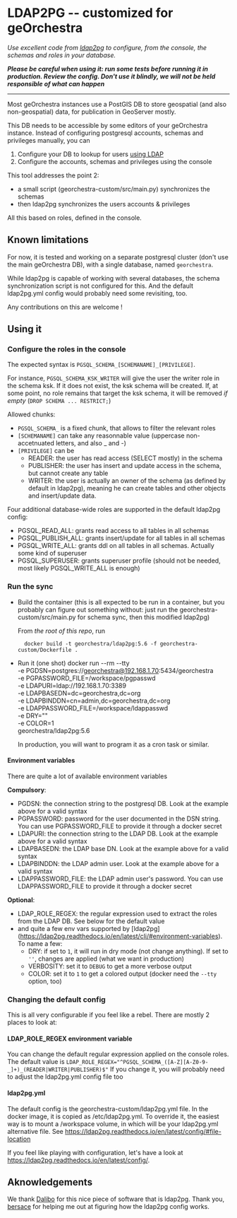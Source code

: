 # LDAP2PG -- customized for geOrchestra

_Use excellent code from [ldap2pg](https://github.com/dalibo/ldap2pg/) to configure, from the console, the schemas and roles in your database._

_**Please be careful when using it: run some tests before running it in production. Review the config. Don't use it blindly, we will not be held responsible of what can happen**_

---

Most geOrchestra instances use a PostGIS DB to store geospatial (and also non-geospatial) data, for publication in GeoServer mostly.

This DB needs to be accessible by some editors of your geOrchestra instance.
Instead of configuring postgresql accounts, schemas and privileges manually,
you can

1. Configure your DB to lookup for users [using LDAP](https://www.postgresql.org/docs/9.3/auth-methods.html#AUTH-LDAP)
2. Configure the accounts, schemas and privileges using the console

This tool addresses the point 2:
- a small script (georchestra-custom/src/main.py) synchronizes the schemas
- then ldap2pg synchronizes the users accounts & privileges

All this based on roles, defined in the console.


## Known limitations

For now, it is tested and working on a separate postgresql cluster (don't use the main geOrchestra DB), with a single database, named `georchestra`.

While ldap2pg is capable of working with several databases, the schema synchronization script is not configured for this. And the default ldap2pg.yml config would probably need some revisiting, too.

Any contributions on this are welcome !


## Using it

### Configure the roles in the console

The expected syntax is `PGSQL_SCHEMA_[SCHEMANAME]_[PRIVILEGE]`.

For instance, `PGSQL_SCHEMA_KSK_WRITER` will give the user the writer role in the schema ksk. If it does not exist, the ksk schema will be created. If, at some point, no role remains that target the ksk schema, it will be removed _if empty_ (`DROP SCHEMA ... RESTRICT;`)

Allowed chunks:
- `PGSQL_SCHEMA_` is a fixed chunk, that allows to filter the relevant roles
- `[SCHEMANAME]` can take any reasonnable value (uppercase non-accetnuated letters, and also _ and -)
- `[PRIVILEGE]` can be
  - READER: the user has read access (SELECT mostly) in the schema
  - PUBLISHER: the user has insert and update access in the schema, but cannot create any table
  - WRITER: the user is actually an owner of the schema (as defined by default in ldap2pg), meaning he can create tables and other objects and insert/update data.


Four additional database-wide roles are supported in the default ldap2pg config:
- PGSQL_READ_ALL: grants read access to all tables in all schemas
- PGSQL_PUBLISH_ALL: grants insert/update  for all tables in all schemas
- PGSQL_WRITE_ALL: grants ddl on all tables in all schemas. Actually some kind of superuser
- PGSQL_SUPERUSER: grants superuser profile (should not be needed, most likely PGSQL_WRITE_ALL is enough)


### Run the sync

- Build the container (this is all expected to be run in a container, but you probably can figure out something without: just run the georchestra-custom/src/main.py for schema sync, then this modified ldap2pg)

  From *the root of this repo*, run

        docker build -t georchestra/ldap2pg:5.6 -f georchestra-custom/Dockerfile .

- Run it (one shot)
      docker run --rm --tty \
        -e PGDSN=postgres://georchestra@192.168.1.70:5434/georchestra \
        -e PGPASSWORD_FILE=/workspace/pgpasswd \
        -e LDAPURI=ldap://192.168.1.70:3389 \
        -e LDAPBASEDN=dc=georchestra,dc=org \
        -e LDAPBINDDN=cn=admin,dc=georchestra,dc=org \
        -e LDAPPASSWORD_FILE=/workspace/ldappasswd \
        -e DRY="" \
        -e COLOR=1 \
        georchestra/ldap2pg:5.6

    In production, you will want to program it as a cron task or similar.

#### Environment variables
There are quite a lot of available environment variables

**Compulsory**:
- PGDSN: the connection string to the postgresql DB. Look at the example above for a valid syntax
- PGPASSWORD: password for the user documented in the DSN string. You can use PGPASSWORD_FILE to provide it through a docker secret
- LDAPURI: the connection string to the LDAP DB. Look at the example above for a valid syntax
- LDAPBASEDN: the LDAP base DN. Look at the example above for a valid syntax
- LDAPBINDDN: the LDAP admin user. Look at the example above for a valid syntax
- LDAPPASSWORD_FILE: the LDAP admin user's password. You can use LDAPPASSWORD_FILE to provide it through a docker secret

**Optional**:
- LDAP_ROLE_REGEX: the regular expression used to extract the roles from the LDAP DB. See below for the default value
- and quite a few env vars supported by [ldap2pg] (https://ldap2pg.readthedocs.io/en/latest/cli/#environment-variables). To name a few:
  - DRY: if set to `1`, it will run in dry mode (not change anything). If set to `''`, changes are applied (what we want in production)
  - VERBOSITY: set it to `DEBUG` to get a more verbose output
  - COLOR: set it to `1` to get a colored output (docker need the `--tty` option, too)


### Changing the default config

This is all very configurable if you feel like a rebel. There are mostly 2 places to look at:

#### LDAP_ROLE_REGEX environment variable

You can change the default regular expression applied on the console roles. The default value is
`LDAP_ROLE_REGEX="^PGSQL_SCHEMA_([A-Z][A-Z0-9-_]+)_(READER|WRITER|PUBLISHER)$"`
If you change it, you will probably need to adjust the ldap2pg.yml config file too

#### ldap2pg.yml

The default config is the georchestra-custom/ldap2pg.yml file. In the docker image, it is copied as /etc/ldap2pg.yml.
To override it, the easiest way is to mount a /workspace volume, in which will be your ldap2pg.yml alternative file. See https://ldap2pg.readthedocs.io/en/latest/config/#file-location

If you feel like playing with configuration, let's have a look at https://ldap2pg.readthedocs.io/en/latest/config/.


## Aknowledgements
We thank [Dalibo](https://github.com/dalibo) for this nice piece of software that is ldap2pg. Thank you, [bersace](https://github.com/bersace) for helping me out at figuring how the ldap2pg config works.
